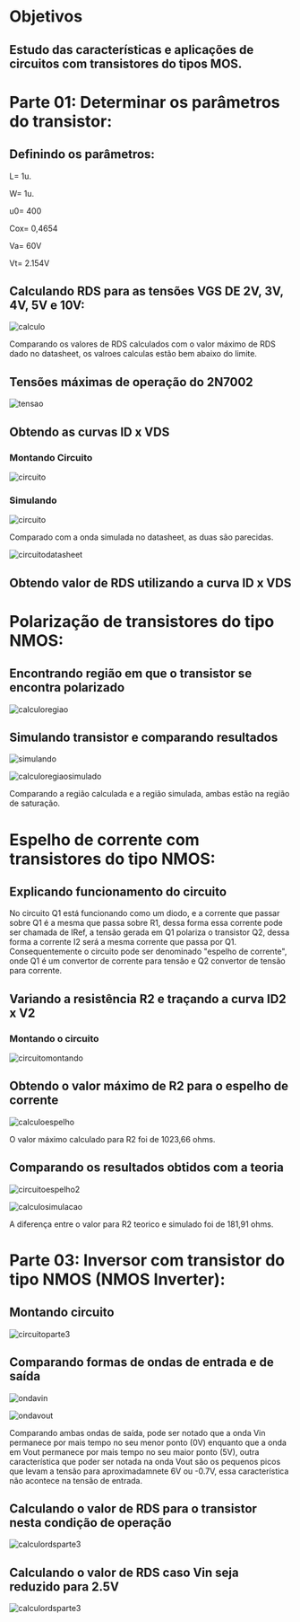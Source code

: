 # Objetivos

## Estudo das características e aplicações de circuitos com transistores do tipos MOS.

# Parte 01: Determinar os parâmetros do transistor:

## Definindo os parâmetros:

L= 1u.

W= 1u.

u0= 400

Cox= 0,4654

Va= 60V

Vt= 2.154V


## Calculando RDS para as tensões VGS DE 2V, 3V, 4V, 5V e 10V:

![calculo](https://i.imgur.com/vt5GGou.jpg)

Comparando os valores de RDS calculados com o valor máximo de RDS dado no datasheet, os valroes calculas estão bem abaixo do limite.

## Tensões máximas de operação do 2N7002

![tensao](https://i.imgur.com/HR2MWpp.png)

## Obtendo as curvas ID x VDS

### Montando Circuito

![circuito](https://i.imgur.com/qQ6qjtP.jpg)

### Simulando

![circuito](https://i.imgur.com/TPso6ml.jpg)

Comparado com a onda simulada no datasheet, as duas são parecidas.

![circuitodatasheet](https://i.imgur.com/uolHCb2.jpg)

## Obtendo valor de RDS utilizando a curva ID x VDS

# Polarização de transistores do tipo NMOS:

## Encontrando região em que o transistor se encontra polarizado

![calculoregiao](https://i.imgur.com/k3aRBmi.jpg)

## Simulando transistor e comparando resultados

![simulando](https://i.imgur.com/wozrXnX.jpg)

![calculoregiaosimulado](https://i.imgur.com/lKgdkxU.jpg)

Comparando a região calculada e a região simulada, ambas estão na região de saturação.

# Espelho de corrente com transistores do tipo NMOS:

## Explicando funcionamento do circuito

No circuito Q1 está funcionando como um diodo, e a corrente que passar sobre Q1 é a mesma que passa sobre R1, dessa forma essa corrente pode ser chamada de IRef, a tensão gerada em Q1 polariza o transistor Q2, dessa forma a corrente I2 será a mesma corrente que passa por Q1. Consequentemente o circuito pode ser denominado "espelho de corrente", onde Q1 é um convertor de corrente para tensão e Q2 convertor de tensão para corrente.

## Variando a resistência R2 e traçando a curva ID2 x V2

### Montando o circuito

![circuitomontando](https://i.imgur.com/CUhS8Ij.jpg)


## Obtendo o valor máximo de R2 para o espelho de corrente

![calculoespelho](https://i.imgur.com/9XPL1z9.jpg)

O valor máximo calculado para R2 foi de 1023,66 ohms.

## Comparando os resultados obtidos com a teoria

![circuitoespelho2](https://i.imgur.com/pJY4vEw.jpg)

![calculosimulacao](https://i.imgur.com/LQnmpXv.jpg)

A diferença entre o valor para R2 teorico e simulado foi de 181,91 ohms.

# Parte 03: Inversor com transistor do tipo NMOS (NMOS Inverter):

## Montando circuito

![circuitoparte3](https://i.imgur.com/UGHXnqS.jpg)

## Comparando formas de ondas de entrada e de saída

![ondavin](https://i.imgur.com/shM46cO.jpg)

![ondavout](https://i.imgur.com/Xh3OUG4.jpg)

Comparando ambas ondas de saída, pode ser notado que a onda Vin permanece por mais tempo no seu menor ponto (0V) enquanto que a onda em Vout permanece por mais tempo no seu maior ponto (5V), outra característica que poder ser notada na onda Vout são os pequenos picos que levam a tensão para aproximadamnete 6V ou -0.7V, essa característica não acontece na tensão de entrada.

## Calculando o valor de RDS para o transistor nesta condição de operação

![calculordsparte3](https://i.imgur.com/EpHrxBe.jpg)

## Calculando o valor de RDS caso Vin seja reduzido para 2.5V

![calculordsparte3](https://i.imgur.com/mo5mbd1.jpg)
























